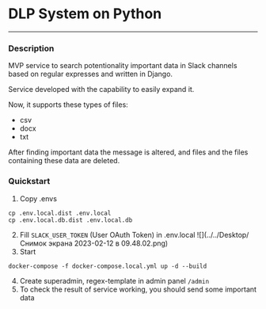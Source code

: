 # DLP System on Python

---
### Description
MVP service to search potentionality important data in Slack channels based on regular expresses and written in Django.

Service developed with the capability to easily expand it.

Now, it supports these types of files:
- csv
- docx
- txt


After finding important data the message is altered, and files and the files containing these data are deleted.
### Quickstart


1. Copy .envs
```
cp .env.local.dist .env.local
cp .env.local.db.dist .env.local.db
```
2. Fill `SLACK_USER_TOKEN` (User OAuth Token) in .env.local
![](../../Desktop/Снимок экрана 2023-02-12 в 09.48.02.png)
3. Start
```
docker-compose -f docker-compose.local.yml up -d --build
```
4. Create superadmin, regex-template in admin panel `/admin`
5. To check the result of service working, you should send some important data
